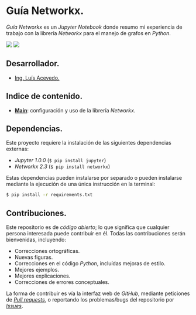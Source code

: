 # Guía Networkx.

*Guía Networkx* es un *Jupyter Notebook* donde resumo mi experiencia de trabajo con la librería *Networkx* para el manejo de grafos en *Python*.

<img src="https://img.shields.io/badge/License-MIT-green" /> <img src="https://img.shields.io/badge/Python-3.5-blue" />

## Desarrollador.

* [Ing. Luís Acevedo.](mailto:laar@protonmail.com)

## Indice de contenido.

* [**Main**](main.ipynb): configuración y uso de la librería *Networkx*.

## Dependencias.

Este proyecto requiere la instalación de las siguientes dependencias externas:

* *Jupyter 1.0.0* (`$ pip install jupyter`)
* *Networkx 2.3* (`$ pip install networkx`)

Estas dependencias pueden instalarse por separado o pueden instalarse mediante la ejecución de una única instrucción en la terminal:
```bash
$ pip install -r requirements.txt
```

## Contribuciones.

Este repositorio es de *código abierto*; lo que significa que cualquier persona interesada puede contribuir en él. Todas las contribuciones serán bienvenidas, incluyendo:

* Correcciones ortográficas.
* Nuevas figuras.
* Correcciones en el código *Python*, incluídas mejoras de estilo.
* Mejores ejemplos.
* Mejores explicaciones. 
* Correcciones de errores conceptuales.

La forma de contribuir es vía la interfaz web de *GitHub*, mediante peticiones de [*Pull requests*](https://github.com/laar19/guia-networkx/pulls), o reportando los problemas/bugs del repositorio por [*Issues*](https://github.com/laar19/guia-networkx/issues).